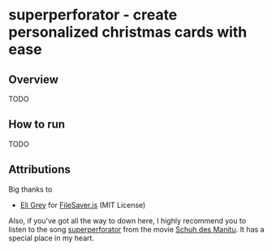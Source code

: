 # superperforator - create personalized christmas cards with ease

## Overview

TODO

## How to run

TODO

## Attributions

Big thanks to
 - [Eli Grey](https://github.com/eligrey) for [FileSaver.js](https://github.com/eligrey/FileSaver.js) (MIT License)

Also, if you've got all the way to down here, I highly recommend you to listen to the song [superperforator](https://youtu.be/KtxOWwgkmzw) from the movie [Schuh des Manitu](https://www.imdb.com/title/tt0248408/). It has a special place in my heart.
